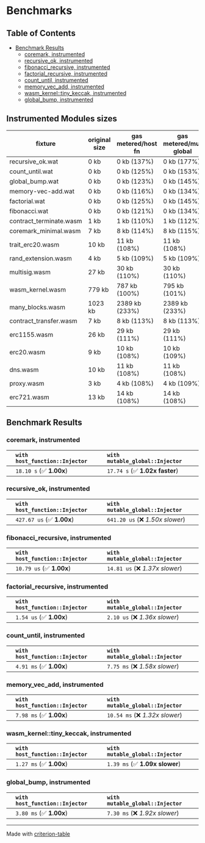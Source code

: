 # Benchmarks

## Table of Contents

- [Benchmark Results](#benchmark-results)
    - [coremark, instrumented](#coremark,-instrumented)
    - [recursive_ok, instrumented](#recursive_ok,-instrumented)
    - [fibonacci_recursive, instrumented](#fibonacci_recursive,-instrumented)
    - [factorial_recursive, instrumented](#factorial_recursive,-instrumented)
    - [count_until, instrumented](#count_until,-instrumented)
    - [memory_vec_add, instrumented](#memory_vec_add,-instrumented)
    - [wasm_kernel::tiny_keccak, instrumented](#wasm_kernel::tiny_keccak,-instrumented)
    - [global_bump, instrumented](#global_bump,-instrumented)

## Instrumented Modules sizes

| fixture                      |  original size   | gas metered/host fn | gas metered/mut global | size diff |
|------------------------------|------------------|---------------------|------------------------|-----------|
| recursive_ok.wat             |             0 kb |         0 kb (137%) |            0 kb (177%) |      +29% |
| count_until.wat              |             0 kb |         0 kb (125%) |            0 kb (153%) |      +21% |
| global_bump.wat              |             0 kb |         0 kb (123%) |            0 kb (145%) |      +18% |
| memory-vec-add.wat           |             0 kb |         0 kb (116%) |            0 kb (134%) |      +15% |
| factorial.wat                |             0 kb |         0 kb (125%) |            0 kb (145%) |      +15% |
| fibonacci.wat                |             0 kb |         0 kb (121%) |            0 kb (134%) |      +10% |
| contract_terminate.wasm      |             1 kb |         1 kb (110%) |            1 kb (112%) |       +2% |
| coremark_minimal.wasm        |             7 kb |         8 kb (114%) |            8 kb (115%) |       +0% |
| trait_erc20.wasm             |            10 kb |        11 kb (108%) |           11 kb (108%) |       +0% |
| rand_extension.wasm          |             4 kb |         5 kb (109%) |            5 kb (109%) |       +0% |
| multisig.wasm                |            27 kb |        30 kb (110%) |           30 kb (110%) |       +0% |
| wasm_kernel.wasm             |           779 kb |       787 kb (100%) |          795 kb (101%) |       +0% |
| many_blocks.wasm             |          1023 kb |      2389 kb (233%) |         2389 kb (233%) |       +0% |
| contract_transfer.wasm       |             7 kb |         8 kb (113%) |            8 kb (113%) |       +0% |
| erc1155.wasm                 |            26 kb |        29 kb (111%) |           29 kb (111%) |       +0% |
| erc20.wasm                   |             9 kb |        10 kb (108%) |           10 kb (109%) |       +0% |
| dns.wasm                     |            10 kb |        11 kb (108%) |           11 kb (108%) |       +0% |
| proxy.wasm                   |             3 kb |         4 kb (108%) |            4 kb (109%) |       +0% |
| erc721.wasm                  |            13 kb |        14 kb (108%) |           14 kb (108%) |       +0% |

## Benchmark Results

### coremark, instrumented

|        | `with host_function::Injector`          | `with mutable_global::Injector`           |
|:-------|:----------------------------------------|:----------------------------------------- |
|        | `18.10 s` (✅ **1.00x**)                 | `17.74 s` (✅ **1.02x faster**)            |

### recursive_ok, instrumented

|        | `with host_function::Injector`          | `with mutable_global::Injector`           |
|:-------|:----------------------------------------|:----------------------------------------- |
|        | `427.67 us` (✅ **1.00x**)               | `641.20 us` (❌ *1.50x slower*)            |

### fibonacci_recursive, instrumented

|        | `with host_function::Injector`          | `with mutable_global::Injector`           |
|:-------|:----------------------------------------|:----------------------------------------- |
|        | `10.79 us` (✅ **1.00x**)                | `14.81 us` (❌ *1.37x slower*)             |

### factorial_recursive, instrumented

|        | `with host_function::Injector`          | `with mutable_global::Injector`           |
|:-------|:----------------------------------------|:----------------------------------------- |
|        | `1.54 us` (✅ **1.00x**)                 | `2.10 us` (❌ *1.36x slower*)              |

### count_until, instrumented

|        | `with host_function::Injector`          | `with mutable_global::Injector`           |
|:-------|:----------------------------------------|:----------------------------------------- |
|        | `4.91 ms` (✅ **1.00x**)                 | `7.75 ms` (❌ *1.58x slower*)              |

### memory_vec_add, instrumented

|        | `with host_function::Injector`          | `with mutable_global::Injector`           |
|:-------|:----------------------------------------|:----------------------------------------- |
|        | `7.98 ms` (✅ **1.00x**)                 | `10.54 ms` (❌ *1.32x slower*)             |

### wasm_kernel::tiny_keccak, instrumented

|        | `with host_function::Injector`          | `with mutable_global::Injector`           |
|:-------|:----------------------------------------|:----------------------------------------- |
|        | `1.27 ms` (✅ **1.00x**)                 | `1.39 ms` (✅ **1.09x slower**)            |

### global_bump, instrumented

|        | `with host_function::Injector`          | `with mutable_global::Injector`           |
|:-------|:----------------------------------------|:----------------------------------------- |
|        | `3.80 ms` (✅ **1.00x**)                 | `7.30 ms` (❌ *1.92x slower*)              |

---
Made with [criterion-table](https://github.com/nu11ptr/criterion-table)

